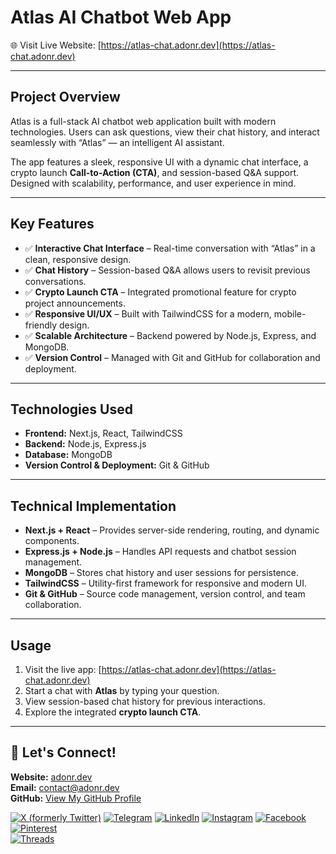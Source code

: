 # Atlas AI Chatbot Web App

🌐 Visit Live Website: [https://atlas-chat.adonr.dev](https://atlas-chat.adonr.dev)

---

## Project Overview

Atlas is a full-stack AI chatbot web application built with modern technologies. Users can ask questions, view their chat history, and interact seamlessly with “Atlas” — an intelligent AI assistant.  

The app features a sleek, responsive UI with a dynamic chat interface, a crypto launch **Call-to-Action (CTA)**, and session-based Q&A support. Designed with scalability, performance, and user experience in mind.

---

## Key Features

- ✅ **Interactive Chat Interface** – Real-time conversation with “Atlas” in a clean, responsive design.  
- ✅ **Chat History** – Session-based Q&A allows users to revisit previous conversations.  
- ✅ **Crypto Launch CTA** – Integrated promotional feature for crypto project announcements.  
- ✅ **Responsive UI/UX** – Built with TailwindCSS for a modern, mobile-friendly design.  
- ✅ **Scalable Architecture** – Backend powered by Node.js, Express, and MongoDB.  
- ✅ **Version Control** – Managed with Git and GitHub for collaboration and deployment.  

---

## Technologies Used

- **Frontend:** Next.js, React, TailwindCSS  
- **Backend:** Node.js, Express.js  
- **Database:** MongoDB  
- **Version Control & Deployment:** Git & GitHub  

---

## Technical Implementation

- **Next.js + React** – Provides server-side rendering, routing, and dynamic components.  
- **Express.js + Node.js** – Handles API requests and chatbot session management.  
- **MongoDB** – Stores chat history and user sessions for persistence.  
- **TailwindCSS** – Utility-first framework for responsive and modern UI.  
- **Git & GitHub** – Source code management, version control, and team collaboration.  

---

## Usage

1. Visit the live app: [https://atlas-chat.adonr.dev](https://atlas-chat.adonr.dev)
2. Start a chat with **Atlas** by typing your question.  
3. View session-based chat history for previous interactions.  
4. Explore the integrated **crypto launch CTA**.  

---

## 🤝 Let's Connect!

**Website:** [adonr.dev](https://adonr.dev)  
**Email:** [contact@adonr.dev](mailto:contact@adonr.dev)  
**GitHub:** [View My GitHub Profile](https://github.com/AdonBhuiyah)

[![X (formerly Twitter)](https://img.shields.io/badge/-X-black?style=flat-square&logo=x&logoColor=white)](https://x.com/AdonBhuiyah)
[![Telegram](https://img.shields.io/badge/-Telegram-26A5E4?style=flat-square&logo=telegram&logoColor=white)](https://t.me/AdonBhuiyah)
[![LinkedIn](https://img.shields.io/badge/-LinkedIn-0077B5?style=flat-square&logo=linkedin&logoColor=white)](https://linkedin.com/in/AdonBhuiyah)
[![Instagram](https://img.shields.io/badge/-Instagram-E4405F?style=flat-square&logo=instagram&logoColor=white)](https://instagram.com/AdonBhuiyah)
[![Facebook](https://img.shields.io/badge/-Facebook-E4405F?style=flat-square&logo=facebook&logoColor=white)](https://facebook.com/AdonBhuiyah1)
[![Pinterest](https://img.shields.io/badge/-Pinterest-BD081C?style=flat-square&logo=pinterest&logoColor=white)](https://pinterest.com/AdonBhuiyah)    
[![Threads](https://img.shields.io/badge/-Threads-000000?style=flat-square&logo=threads&logoColor=white)](https://threads.net/AdonBhuiyah)
